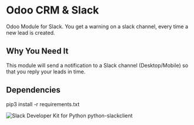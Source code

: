 # Odoo CRM & Slack

Odoo Module for Slack. You get a warning on a slack channel, every time a new lead is created.

## Why You Need It

This module will send a notification to a Slack channel (Desktop/Mobile) so that you reply your
leads in time.

## Dependencies

pip3 install -r requirements.txt

![Slack Developer Kit for Python python-slackclient](https://github.com/slackapi/python-slackclient)
